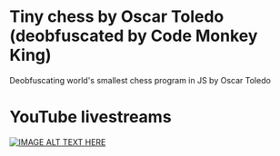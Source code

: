 # Tiny chess by Oscar Toledo (deobfuscated by Code Monkey King)
Deobfuscating world's smallest chess program in JS by Oscar Toledo

# YouTube livestreams
[![IMAGE ALT TEXT HERE](https://img.youtube.com/vi/BlzKdUMCUKg/0.jpg)](https://www.youtube.com/watch?v=BlzKdUMCUKg&list=PLmN0neTso3JxTEuFVMn4ikeRuhAXmX4iY&index=1)
